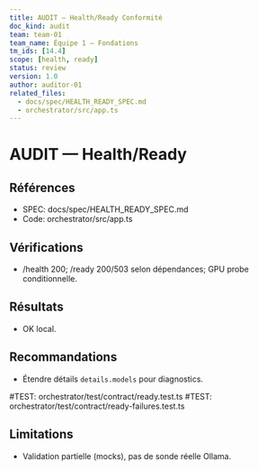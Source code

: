 ```yaml
---
title: AUDIT — Health/Ready Conformité
doc_kind: audit
team: team-01
team_name: Équipe 1 — Fondations
tm_ids: [14.4]
scope: [health, ready]
status: review
version: 1.0
author: auditor-01
related_files:
  - docs/spec/HEALTH_READY_SPEC.md
  - orchestrator/src/app.ts
---
```


# AUDIT — Health/Ready

## Références
- SPEC: docs/spec/HEALTH_READY_SPEC.md
- Code: orchestrator/src/app.ts

## Vérifications
- /health 200; /ready 200/503 selon dépendances; GPU probe conditionnelle.

## Résultats
- OK local.

## Recommandations
- Étendre détails `details.models` pour diagnostics.

#TEST: orchestrator/test/contract/ready.test.ts
#TEST: orchestrator/test/contract/ready-failures.test.ts

## Limitations
- Validation partielle (mocks), pas de sonde réelle Ollama.
